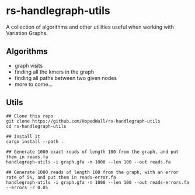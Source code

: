 # rs-handlegraph-utils
A collection of algorithms and other utilities useful when working with Variation Graphs.

## Algorithms
- graph visits
- finding all the kmers in the graph
- finding all paths between two given nodes
- more to come...

## Utils

```
## Clone this repo
git clone https://github.com/HopedWall/rs-handlegraph-utils
cd rs-handlegraph-utils

## Install it
cargo install --path .

## Generate 1000 exact reads of length 100 from the graph, and put them in reads.fa
handlegraph-utils -i graph.gfa -n 1000 --len 100 --out reads.fa

## Generate 1000 reads of length 100 from the graph, with an error rate of 5%, and put them in reads-error.fa
handlegraph-utils -i graph.gfa -n 1000 --len 100 --out reads-errors.fa --errors -r 0.05
```